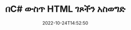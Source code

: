 ---
############################# Static ############################
layout: "auto-gen-merger"
date: 2022-10-24T14:52:50
draft: false
otherformats: mht mhtml odp ods odt one otp ott pdf pps ppsx ppt pptx rtf tex vdx

############################# Head ############################
head_title: "በC# ውስጥ HTML ገጾችን ያስወግዱ"
head_description: "የሰነዶች ውህደት ኤፒአይን በመጠቀም የገጾቹን ቅደም ተከተል በመቀየር በC# ውስጥ ካለው የHTML ፋይል አንድ ገጽ ወይም የገጾችን ስብስብ ያስወግዱ ወይም ይሰርዙ።"

############################# Header ############################
title: "በC# ውስጥ HTML ገጾችን አስወግድ"
description: "HTML ገጾችን በጥቂት የ.NET ኮድ መስመሮች ያስወግዱ።"
bg_image: "https://cms.admin.containerize.com/templates/aspose/App_Themes/V3/images/bg/header1.png"
bg_overlay: false
button:
    enable: true
    icon: "fas fa-arrow-down"
    label: "ነጻ ሙከራ ያውርዱ"
    link: "https://downloads.groupdocs.com/merger/net"

############################# SubMenu ############################
submenu:
    enable: true

    left:
        img_alt: "GroupDocs.Merger for .NET"
        image: "https://cms.admin.containerize.com/templates/groupdocs/images/product-logos/90x90-noborder/groupdocs-merger-net.png"
        product: "GroupDocs.Merger"
        platform: ".NET"

    middle:
        button:

            # button loop
            - link: "https://apireference.groupdocs.com/merger/net"
              text: "የኤፒአይ ማጣቀሻ"

            # button loop
            - link: "https://github.com/groupdocs-merger"
              text: "የኮድ ምሳሌዎች"

            # button loop
            - link: "https://products.groupdocs.app/merger/family"
              text: "የቀጥታ ማሳያዎች"

            # button loop
            - link: "https://purchase.groupdocs.com/pricing/merger/net"
              text: "የዋጋ አሰጣጥ"

    right:
        link_download: "https://downloads.groupdocs.com/merger"
        link_learn: "https://docs.groupdocs.com/merger/net"
        link_buy: "https://purchase.groupdocs.com"

############################# About ############################
about:
    enable: true
    title: "ስለ GroupDocs.Merger for .NET ኤፒአይ"
    content: |
        [GroupDocs.Merger for .NET](/am/merger/net/) ፒዲኤፍ፣ ማይክሮሶፍት ኦፊስ (ቃል፣ ኤክሴል፣ ፓወር ፖይንት) ጨምሮ በተለያዩ የሰነድ ቅርጸቶች መካከል ደህንነቱ በተጠበቀ ሁኔታ ለመዋሃድ እና ለመከፋፈል ቀላል መፍትሄ ይሰጣል። , OneNote)፣ OpenDocument፣ HTML፣ ምስሎች እና ሌሎች በ.NET መተግበሪያዎች ውስጥ። የኮዱ ጥቂት መስመሮችን በማከል፣ እንደ ማንቀሳቀስ፣ ማስወገድ፣ ማሽከርከር፣ መለዋወጥ፣ ማውጣት ወይም በሰነዶቹ ውስጥ ያሉትን የገጾች አቅጣጫ መቀየር የመሳሰሉ በርካታ የሰነድ ስራዎችን ያከናውኑ። የሰነዶች ውህደት ኤፒአይ እንዲሁ የሰነድ ገጾችን በገጽ ላይ ያለውን የሰነድ አወቃቀሩን፣ ቅርጸቱን እና ይዘቱን ለመተንተን እንደ ምስል ቅድመ እይታን ይደግፋል።
        
        GroupDocs.Merger ኤፒአይ የፋይል ገጽ ​​ማስወገጃ ባህሪያትን ለሚፈልጉ የድርጅት መፍትሄዎች ትክክለኛ ምርጫ ነው። እነዚህ ኤፒአይዎች በሁሉም ዋና ስርዓተ ክወናዎች እና መድረኮች .NET Framework, .NET Standard, .NET Core, Monoን ጨምሮ በደንብ ይደገፋሉ።

############################# Steps ############################
steps:
    enable: true
    title_left: "HTML የፋይል ገጾችን በ.NET ውስጥ ያስወግዱ"
    content_left: |
        [GroupDocs.Merger for .NET](/am/merger/net/) ለC# ገንቢዎች በHTML ውስጥ አንድ ነጠላ ወይም የተወሰኑ ገጾችን መሰረዝ ቀላል ያደርገዋል። ጥቂት ቀላል ደረጃዎችን በመተግበር ፋይል ያድርጉ።
        
        * ለማስወገድ **አማራጮችን አስወግድ** ከገጽ ቁጥሮች ጋር አስጀምር።
        * አዲስ የ **Merger** ይፍጠሩ እና የምንጭ ሰነድ መንገድን እንደ ግንበኛ መለኪያ ይለፉ።
        * ወደ **ገጾችን አስወግድ** ይደውሉ እና **አማራጮችን አስወግድ** ነገር ይለፉ።
        * ወደ **Save** ይደውሉ እና የውጤቱን ሰነድ ለማስቀመጥ የፋይል ዱካውን ይጥቀሱ።

    title_right: "የስርዓት መስፈርቶች"
    content_right: |
        GroupDocs.Merger for .NET ኤፒአይዎች በሁሉም ዋና መድረኮች እና ስርዓተ ክወናዎች ላይ ይደገፋሉ። ከዚህ በታች ያለውን ኮድ ከመተግበሩ በፊት፣ እባክዎ በስርዓትዎ ላይ የሚከተሉት ቅድመ ሁኔታዎች እንዳሉዎት ያረጋግጡ።

        * ስርዓተ ክወናዎች-ማይክሮሶፍት ዊንዶውስ ፣ ሊኑክስ ፣ ማክኦኤስ
        * የልማት አካባቢ፡ Visual Studio, Xamarin, MonoDevelop
        * ማዕቀፎች: .NET Framework, .NET Standard, .NET Core, Mono
        * የቅርብ ጊዜውን የGroupDocs.Merger for .NET ስሪት ከ[NuGet](https://www.nuget.org/packages/groupdocs.merger) ያውርዱ
         
    code: |
     {{% merger/additional-styles %}}
     {{< merger/code-merger title="የC# ምሳሌ ኮድን በመጠቀም የHTML ፋይል ገጾችን እንዴት ማስወገድ እንደሚቻል">}}

        ```csharp    
        // GroupDocs.Merger APIን በመጠቀም የHTML ፋይል ገጾችን ያስወግዱ
        // የ RemoveOptions ክፍልን በተመረጡ የገጽ ቁጥሮች ያስጀምሩ
        RemoveOptions removeOptions = new RemoveOptions(new int[] { 3, 6 });

        // የፈጣን ውህደት ከግቤት HTML ሰነድ ጋር
        using (Merger merger = new Merger("input.html"))
          {
            // አስወግድ ገጾችን ዘዴ ይደውሉ እና የ RemoveOptions ነገርን ወደ እሱ ያስተላልፉ
            merger.RemovePages(removeOptions);
    
            // የውጤት ሰነዱን ለማስቀመጥ ወደ አስቀምጥ ዘዴ ይደውሉ እና የሚፈልጉትን የፋይል መንገድ ይለፉ
            merger.Save("output.html");
          }
        ```
     {{< /merger/code-merger >}}

############################# Demos ############################
demos:
    enable: true
    title: "የቀጥታ ማሳያዎች - HTML ገጾችን በመስመር ላይ ያስወግዱ"
    content: |
       የ[GroupDocs.Merger Live Demos](https://products.groupdocs.app/splitter/remove-pages/{ext}}) ድር ጣቢያን በመጎብኘት የHTML ፋይል ገፆችን አሁኑኑ ያስወግዱ።
       የቀጥታ ማሳያው የሚከተሉት ጥቅሞች አሉት።
        
############################# About Formats ############################
about_formats:
    enable: true

############################# More Formats ############################
more_formats:
    enable: true
    title: "ገጾችን ከሌሎች የሰነድ ቅርጸቶች ያስወግዱ"
    content: |
        የ.NET ሰነዶች ውህደት እና ኤፒአይ ለፋይል ቅርጸቶች እና ምስሎች። ከታች እንደተገለጸው አንዳንድ ታዋቂ የፋይል ቅርጸቶችን ያስወግዱ.

############################# Back to top ###############################
back_to_top:
    enable: true
---